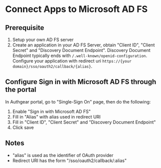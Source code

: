 # Connect Apps to Microsoft AD FS

## Prerequisite

1. Setup your own AD FS server
2. Create an application in your AD FS Server, obtain "Client ID", "Client Secret" and "Discovery Document Endpoint". Discovery Document Endpoint typically ends with `/.well-known/openid-configuration`. Configure your application with redirect uri `https://{your domain}/sso/oauth2/callback/{alias}`.

## Configure Sign in with Microsoft AD FS through the portal

In Authgear portal, go to "Single-Sign On" page, then do the following:

1. Enable "Sign in with Microsoft AD FS"
2. Fill in "Alias" with alias used in redirect URI
3. Fill in "Client ID", "Client Secret" and "Discovery Document Endpoint"
4. Click save

## Notes

* "alias" is used as the identifier of OAuth provider
* Redirect URI has the form "/sso/oauth2/callback/:alias"

